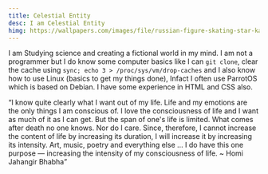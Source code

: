 ```yaml
---
title: Celestial Entity
desc: I am Celestial Entity
himg: https://wallpapers.com/images/file/russian-figure-skating-star-kamila-valieva-at-2022-olympics-v5i4w0oy6ondalng.jpg
---
```

<p>I am Studying science and creating a fictional world in my mind. I am not a programmer but I do know some computer basics like I can <code>git clone</code>, clear the cache using <code>sync; echo 3 > /proc/sys/vm/drop-caches</code> and I also know how to use Linux (basics to get my things done), Infact I often use ParrotOS which is based on Debian. I have some experience in HTML and CSS also.</p>

<q>I know quite clearly what I want out of my life. Life and my emotions are the only things I am conscious of. I love the consciousness of life and I want as much of it as I can get. But the span of one's life is limited. What comes after death no one knows. Nor do I care. Since, therefore, I cannot increase the content of life by increasing its duration, I will increase it by increasing its intensity. Art, music, poetry and everything else … I do have this one purpose — increasing the intensity of my consciousness of life. ~ Homi Jahangir Bhabha</q>
